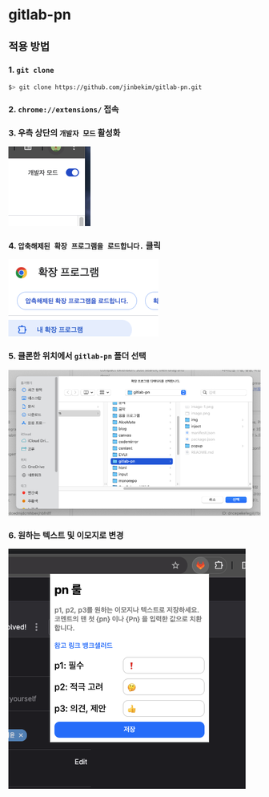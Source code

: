 # gitlab-pn

## 적용 방법

### 1. `git clone`

```sh
$> git clone https://github.com/jinbekim/gitlab-pn.git
```

### 2. `chrome://extensions/` 접속

### 3. 우측 상단의 `개발자 모드` 활성화

  ![개발자 모드 토글](/img//dev-mode.png)

### 4. `압축해제된 확장 프로그램을 로드합니다.` 클릭

  ![프로그램 로드 버튼](/img/load.png)

### 5. 클론한 위치에서 `gitlab-pn` 폴더 선택

  ![폴더 선택 창](/img/select.png)

### 6. 원하는 텍스트 및 이모지로 변경

  ![익스텐션 UI](/img/extension.png)
